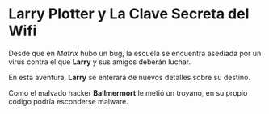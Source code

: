 # Larry Plotter y La Clave Secreta del Wifi

Desde que en *Matrix* hubo un bug, la escuela se encuentra asediada por un virus contra el que **Larry**
y sus amigos deberán luchar.

En esta aventura, **Larry** se enterará de nuevos detalles sobre su destino.

Como el malvado hacker **Ballmermort** le metió un troyano, en su propio código podría esconderse
malware.
